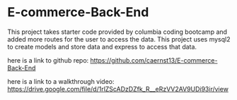 # E-commerce-Back-End

This project takes starter code provided by columbia coding bootcamp and added more routes for the user to access the data. This project uses mysql2 to create models and store data and express to access that data.

here is a link to github repo: https://github.com/caernst13/E-commerce-Back-End

here is a link to a walkthrough video: https://drive.google.com/file/d/1rlZScADzDZfk_R__eRzVV2AV9UDi93ir/view